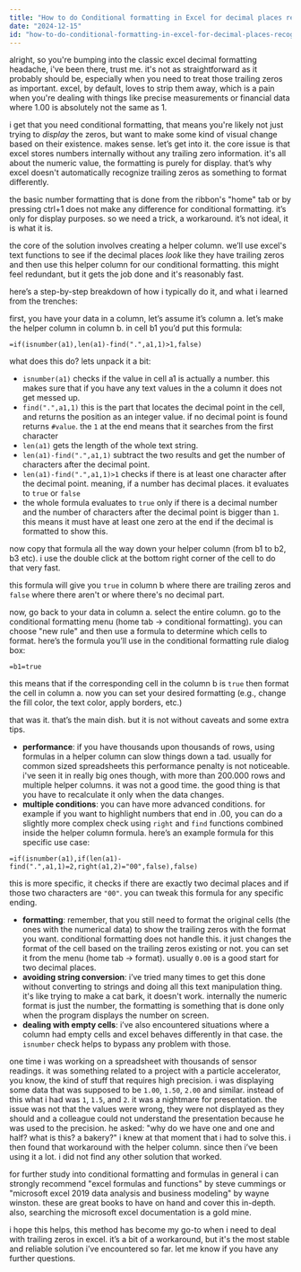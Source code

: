 ```yaml
---
title: "How to do Conditional formatting in Excel for decimal places recognizing trailing zero as a significant figure?"
date: "2024-12-15"
id: "how-to-do-conditional-formatting-in-excel-for-decimal-places-recognizing-trailing-zero-as-a-significant-figure"
---
```


alright, so you're bumping into the classic excel decimal formatting headache, i've been there, trust me. it's not as straightforward as it probably should be, especially when you need to treat those trailing zeros as important. excel, by default, loves to strip them away, which is a pain when you're dealing with things like precise measurements or financial data where 1.00 is absolutely not the same as 1.

i get that you need conditional formatting, that means you're likely not just trying to *display* the zeros, but want to make some kind of visual change based on their existence. makes sense. let’s get into it. the core issue is that excel stores numbers internally without any trailing zero information. it's all about the numeric value, the formatting is purely for display. that’s why excel doesn't automatically recognize trailing zeros as something to format differently.

the basic number formatting that is done from the ribbon's "home" tab or by pressing ctrl+1 does not make any difference for conditional formatting. it’s only for display purposes. so we need a trick, a workaround. it’s not ideal, it is what it is.

the core of the solution involves creating a helper column. we’ll use excel's text functions to see if the decimal places *look* like they have trailing zeros and then use this helper column for our conditional formatting. this might feel redundant, but it gets the job done and it's reasonably fast.

here’s a step-by-step breakdown of how i typically do it, and what i learned from the trenches:

first, you have your data in a column, let’s assume it’s column a. let’s make the helper column in column b. in cell b1 you’d put this formula:

```excel
=if(isnumber(a1),len(a1)-find(".",a1,1)>1,false)
```

what does this do? lets unpack it a bit:
*   `isnumber(a1)` checks if the value in cell a1 is actually a number. this makes sure that if you have any text values in the a column it does not get messed up.
*   `find(".",a1,1)` this is the part that locates the decimal point in the cell, and returns the position as an integer value. if no decimal point is found returns `#value`. the `1` at the end means that it searches from the first character
*   `len(a1)` gets the length of the whole text string.
*   `len(a1)-find(".",a1,1)` subtract the two results and get the number of characters after the decimal point.
*   `len(a1)-find(".",a1,1)>1` checks if there is at least one character after the decimal point. meaning, if a number has decimal places. it evaluates to `true` or `false`
*   the whole formula evaluates to `true` only if there is a decimal number and the number of characters after the decimal point is bigger than `1`. this means it must have at least one zero at the end if the decimal is formatted to show this.

now copy that formula all the way down your helper column (from b1 to b2, b3 etc). i use the double click at the bottom right corner of the cell to do that very fast.

this formula will give you `true` in column b where there are trailing zeros and `false` where there aren't or where there's no decimal part.

now, go back to your data in column a. select the entire column. go to the conditional formatting menu (home tab -> conditional formatting). you can choose "new rule" and then use a formula to determine which cells to format. here’s the formula you’ll use in the conditional formatting rule dialog box:

```excel
=b1=true
```

this means that if the corresponding cell in the column b is `true` then format the cell in column a. now you can set your desired formatting (e.g., change the fill color, the text color, apply borders, etc.)

that was it. that’s the main dish. but it is not without caveats and some extra tips.

*   **performance**: if you have thousands upon thousands of rows, using formulas in a helper column can slow things down a tad. usually for common sized spreadsheets this performance penalty is not noticeable. i've seen it in really big ones though, with more than 200.000 rows and multiple helper columns. it was not a good time. the good thing is that you have to recalculate it only when the data changes.
*   **multiple conditions**: you can have more advanced conditions. for example if you want to highlight numbers that end in .00, you can do a slightly more complex check using `right` and `find` functions combined inside the helper column formula. here’s an example formula for this specific use case:

```excel
=if(isnumber(a1),if(len(a1)-find(".",a1,1)=2,right(a1,2)="00",false),false)
```

this is more specific, it checks if there are exactly two decimal places and if those two characters are `"00"`. you can tweak this formula for any specific ending.

*   **formatting**: remember, that you still need to format the original cells (the ones with the numerical data) to show the trailing zeros with the format you want. conditional formatting does not handle this. it just changes the format of the cell based on the trailing zeros existing or not. you can set it from the menu (home tab -> format). usually `0.00` is a good start for two decimal places.
*   **avoiding string conversion**: i’ve tried many times to get this done without converting to strings and doing all this text manipulation thing. it's like trying to make a cat bark, it doesn't work. internally the numeric format is just the number, the formatting is something that is done only when the program displays the number on screen.
*   **dealing with empty cells**: i’ve also encountered situations where a column had empty cells and excel behaves differently in that case. the `isnumber` check helps to bypass any problem with those.

one time i was working on a spreadsheet with thousands of sensor readings. it was something related to a project with a particle accelerator, you know, the kind of stuff that requires high precision. i was displaying some data that was supposed to be `1.00`, `1.50`, `2.00` and similar. instead of this what i had was `1`, `1.5`, and `2`. it was a nightmare for presentation. the issue was not that the values were wrong, they were not displayed as they should and a colleague could not understand the presentation because he was used to the precision. he asked: "why do we have one and one and half? what is this? a bakery?" i knew at that moment that i had to solve this. i then found that workaround with the helper column. since then i’ve been using it a lot. i did not find any other solution that worked.

for further study into conditional formatting and formulas in general i can strongly recommend "excel formulas and functions" by steve cummings or "microsoft excel 2019 data analysis and business modeling" by wayne winston. these are great books to have on hand and cover this in-depth. also, searching the microsoft excel documentation is a gold mine.

i hope this helps, this method has become my go-to when i need to deal with trailing zeros in excel. it’s a bit of a workaround, but it's the most stable and reliable solution i’ve encountered so far. let me know if you have any further questions.
